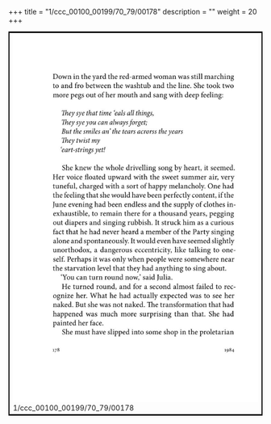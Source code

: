+++
title = "1/ccc_00100_00199/70_79/00178"
description = ""
weight = 20
+++

<table style="border:2px solid black;max-width:800px;max-height:800px;" 
><tr><td>
<img class="center-fit-jpg"
src="/jpg_/out_jpg_1984__178.jpg">
1/ccc_00100_00199/70_79/00178
</img></td></tr></table>
